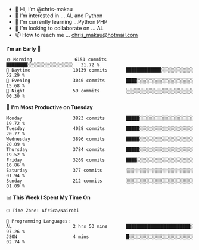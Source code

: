 - 👋 Hi, I’m @chris-makau
- 👀 I’m interested in ... AL and Python
- 🌱 I’m currently learning ...Python PHP
- 💞️ I’m looking to collaborate on ... AL
- 📫 How to reach me ... chris_makau@hotmail.com
<!--START_SECTION:waka-->
**I'm an Early 🐤** 

```text
🌞 Morning                6151 commits        ████████░░░░░░░░░░░░░░░░░   31.72 % 
🌆 Daytime                10139 commits       █████████████░░░░░░░░░░░░   52.29 % 
🌃 Evening                3040 commits        ████░░░░░░░░░░░░░░░░░░░░░   15.68 % 
🌙 Night                  59 commits          ░░░░░░░░░░░░░░░░░░░░░░░░░   00.30 % 
```
📅 **I'm Most Productive on Tuesday** 

```text
Monday                   3823 commits        █████░░░░░░░░░░░░░░░░░░░░   19.72 % 
Tuesday                  4028 commits        █████░░░░░░░░░░░░░░░░░░░░   20.77 % 
Wednesday                3896 commits        █████░░░░░░░░░░░░░░░░░░░░   20.09 % 
Thursday                 3784 commits        █████░░░░░░░░░░░░░░░░░░░░   19.52 % 
Friday                   3269 commits        ████░░░░░░░░░░░░░░░░░░░░░   16.86 % 
Saturday                 377 commits         ░░░░░░░░░░░░░░░░░░░░░░░░░   01.94 % 
Sunday                   212 commits         ░░░░░░░░░░░░░░░░░░░░░░░░░   01.09 % 
```


📊 **This Week I Spent My Time On** 

```text
🕑︎ Time Zone: Africa/Nairobi

💬 Programming Languages: 
AL                       2 hrs 53 mins       ████████████████████████░   97.26 % 
JSON                     4 mins              █░░░░░░░░░░░░░░░░░░░░░░░░   02.74 % 
```


<!--END_SECTION:waka-->
<!---
chris-makau/chris-makau is a ✨ special ✨ repository because its `README.md` (this file) appears on your GitHub profile.
You can click the Preview link to take a look at your changes.
--->
